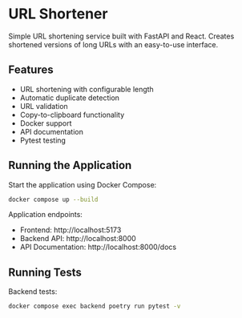 # URL Shortener

Simple URL shortening service built with FastAPI and React. Creates shortened versions of long URLs with an easy-to-use interface.

## Features
- URL shortening with configurable length
- Automatic duplicate detection
- URL validation
- Copy-to-clipboard functionality
- Docker support
- API documentation
- Pytest testing

## Running the Application

Start the application using Docker Compose:
```bash
docker compose up --build
```

Application endpoints:
- Frontend: http://localhost:5173
- Backend API: http://localhost:8000
- API Documentation: http://localhost:8000/docs

## Running Tests

Backend tests:
```bash
docker compose exec backend poetry run pytest -v
```